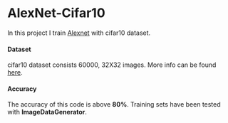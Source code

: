 # AlexNet-Cifar10

In this project I train [Alexnet](https://www.learnopencv.com/understanding-alexnet/) with cifar10 dataset.          

#### Dataset

cifar10 dataset consists 60000, 32X32 images. More info can be found [here](https://www.cs.toronto.edu/~kriz/cifar.html).
#### Accuracy

The accuracy of this code is above **80%**. Training sets have been tested with **ImageDataGenerator**. 

